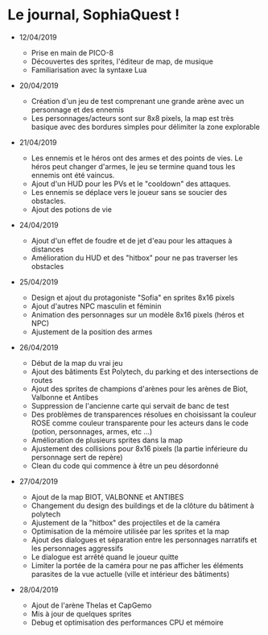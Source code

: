 # Le journal, SophiaQuest !

 - 12/04/2019
	 - Prise en main de PICO-8
	 - Découvertes des sprites, l'éditeur de map, de musique
	 - Familiarisation avec la syntaxe Lua
	 
 - 20/04/2019
	 - Création d'un jeu de test comprenant une grande arène avec un personnage et des ennemis
	 - Les personnages/acteurs sont sur 8x8 pixels, la map est très basique avec des bordures simples pour délimiter la zone explorable

 - 21/04/2019
	- Les ennemis et le héros ont des armes et des points de vies. Le héros peut changer d'armes, le jeu se termine quand tous les ennemis ont été vaincus.
	- Ajout d'un HUD pour les PVs et le "cooldown" des attaques.
	- Les ennemis se déplace vers le joueur sans se soucier des obstacles.
	- Ajout des potions de vie
	
- 24/04/2019
	- Ajout d'un effet de foudre et de jet d'eau pour les attaques à distances
	- Amélioration du HUD et des "hitbox" pour ne pas traverser les obstacles

- 25/04/2019
	- Design et ajout du protagoniste "Sofia" en sprites 8x16 pixels
	- Ajout d'autres NPC masculin et féminin
	- Animation des personnages sur un modèle 8x16 pixels (héros et NPC)
	- Ajustement de la position des armes

- 26/04/2019
	- Début de la map du vrai jeu 
	- Ajout des bâtiments Est Polytech, du parking et des intersections de routes 
	- Ajout des sprites de champions d'arènes pour les arènes de Biot, Valbonne et Antibes
	- Suppression de l'ancienne carte qui servait de banc de test
	- Des problèmes de transparences résolues en choisissant la couleur ROSE comme couleur transparente pour les acteurs dans le code (potion, personnages, armes, etc ...)
	- Amélioration de plusieurs sprites dans la map
	- Ajustement des collisions pour 8x16 pixels (la partie inférieure du personnage sert de repère)
	- Clean du code qui commence à être un peu désordonné

- 27/04/2019
	- Ajout de la map BIOT, VALBONNE et ANTIBES
	- Changement du design des buildings et de la clôture du bâtiment à polytech
	- Ajustement de la "hitbox" des projectiles et de la caméra
	- Optimisation de la mémoire utilisée par les sprites et la map
	- Ajout des dialogues et séparation entre les personnages narratifs et les personnages aggressifs
	- Le dialogue est arrêté quand le joueur quitte
	- Limiter la portée de la caméra pour ne pas afficher les éléments parasites de la vue actuelle (ville et intérieur des bâtiments)

- 28/04/2019
	- Ajout de l'arène Thelas et CapGemo
	- Mis à jour de quelques sprites
	- Debug et optimisation des  performances CPU et mémoire
